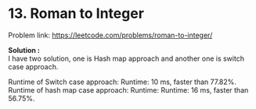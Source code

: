 # 13. Roman to Integer

Problem link: https://leetcode.com/problems/roman-to-integer/

**Solution :**<br>
I have two solution, one is Hash map approach and another one is switch case approach.<br>

Runtime of Switch case approach: Runtime: 10 ms, faster than 77.82%. <br>
Runtime of hash map case approach: Runtime: Runtime: 16 ms, faster than 56.75%. <br>
